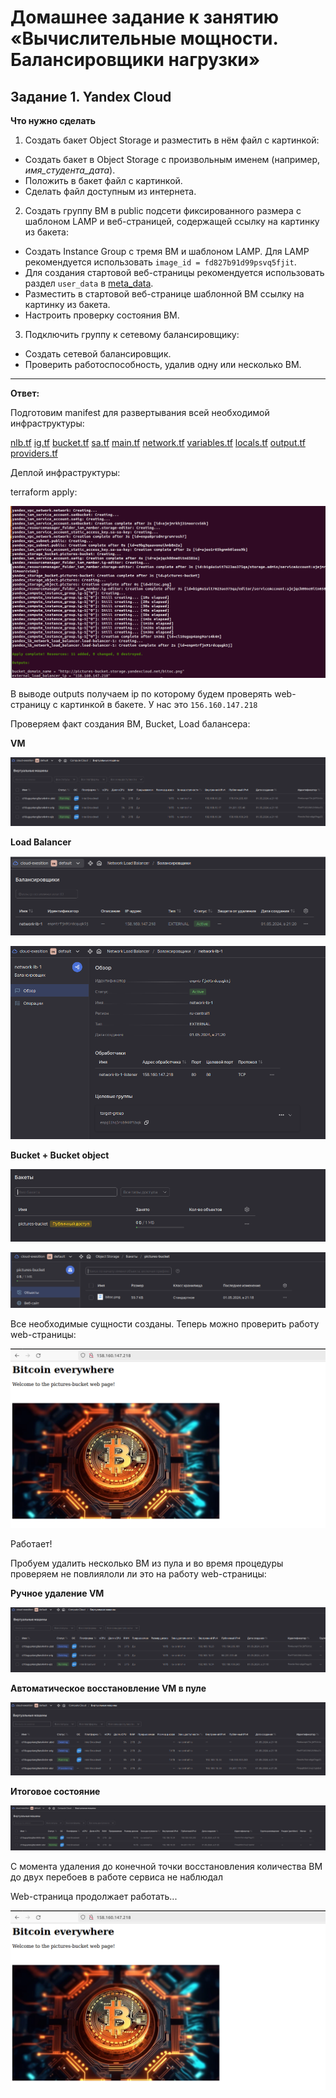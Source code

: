 # Домашнее задание к занятию «Вычислительные мощности. Балансировщики нагрузки»  

## Задание 1. Yandex Cloud 

**Что нужно сделать**

1. Создать бакет Object Storage и разместить в нём файл с картинкой:

 - Создать бакет в Object Storage с произвольным именем (например, _имя_студента_дата_).
 - Положить в бакет файл с картинкой.
 - Сделать файл доступным из интернета.
 
2. Создать группу ВМ в public подсети фиксированного размера с шаблоном LAMP и веб-страницей, содержащей ссылку на картинку из бакета:

 - Создать Instance Group с тремя ВМ и шаблоном LAMP. Для LAMP рекомендуется использовать `image_id = fd827b91d99psvq5fjit`.
 - Для создания стартовой веб-страницы рекомендуется использовать раздел `user_data` в [meta_data](https://cloud.yandex.ru/docs/compute/concepts/vm-metadata).
 - Разместить в стартовой веб-странице шаблонной ВМ ссылку на картинку из бакета.
 - Настроить проверку состояния ВМ.
 
3. Подключить группу к сетевому балансировщику:

 - Создать сетевой балансировщик.
 - Проверить работоспособность, удалив одну или несколько ВМ.

------

**Ответ:**<br>

Подготовим manifest для развертывания всей необходимой инфраструктуры:

[nlb.tf](src/nlb.tf)
[ig.tf](src/ig.tf)
[bucket.tf](src/bucket.tf)
[sa.tf](src/sa.tf)
[main.tf](src/main.tf)
[network.tf](src/network.tf)
[variables.tf](src/variables.tf)
[locals.tf](src/locals.tf)
[output.tf](src/output.tf)
[providers.tf](src/providers.tf)

Деплой инфраструктуры:

terraform apply:
<p align="center">
  <img src="./screenshots/01_vmcreate.png">
</p>

В выводе outputs получаем ip по которому будем проверять web-страницу с картинкой в бакете. У нас это `156.160.147.218`

Проверяем факт создания ВМ, Bucket, Load балансера:


**VM**
<p align="center">
  <img src="./screenshots/02_vm.png">
</p>


**Load Balancer**
<p align="center">
  <img src="./screenshots/03_nwbalancerpng.png">
</p>

<p align="center">
  <img src="./screenshots/03_01nwbalancerpng.png">
</p>


**Bucket + Bucket object**
<p align="center">
  <img src="./screenshots/04_01bucket.png">
</p>

<p align="center">
  <img src="./screenshots/04_bucket.png">
</p>


Все необходимые сущности созданы. Теперь можно проверить работу web-страницы:


<p align="center">
  <img src="./screenshots/07_startpage.png">
</p>


Работает!

Пробуем удалить несколько ВМ из пула и во время процедуры проверяем не повлиялоли ли это на работу web-страницы:


**Ручное удаление VM**
<p align="center">
  <img src="./screenshots/05_deleteVM.png">
</p>


**Автоматическое восстановление VM в пуле**
<p align="center">
  <img src="./screenshots/06_recoveryVM.png">
</p>


**Итоговое состояние**
<p align="center">
  <img src="./screenshots/06_startVM.png">
</p>


С момента удаления до конечной точки восстановления количества ВМ до двух перебоев в работе сервиса не наблюдал

Web-страница продолжает работать...
<p align="center">
  <img src="./screenshots/07_startpage.png">
</p>


